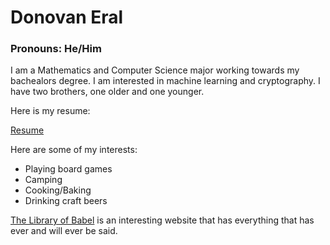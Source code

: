 # Donovan Eral #
### Pronouns: He/Him ###

I am a Mathematics and Computer Science major working towards my bachealors degree. I am interested in machine learning and cryptography. I have two brothers, one older and one younger.

Here is my resume:

[Resume]()

Here are some of my interests:

- Playing board games
- Camping
- Cooking/Baking
- Drinking craft beers

[The Library of Babel](https://libraryofbabel.info/search.html) is an interesting website that has everything that has ever and will ever be said.

